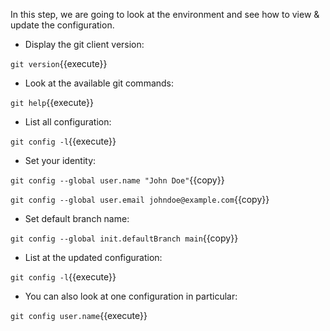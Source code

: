 In this step, we are going to look at the environment and see how to view & update the configuration.

* Display the git client version:

`git version`{{execute}}

* Look at the available git commands:

`git help`{{execute}}

* List all configuration:

`git config -l`{{execute}}

* Set your identity:

`git config --global user.name "John Doe"`{{copy}}

`git config --global user.email johndoe@example.com`{{copy}}

* Set default branch name:

`git config --global init.defaultBranch main`{{copy}}

* List at the updated configuration:

`git config -l`{{execute}}

* You can also look at one configuration in particular:

`git config user.name`{{execute}}

